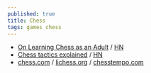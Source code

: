 ```yaml
---
published: true
title: Chess
tags: games chess
---
```

- [On Learning Chess as an Adult](https://github.com/microsoft/vscode/pull/66418) / [HN](https://news.ycombinator.com/item?id=25108800)
- [Chess tactics explained](https://www.chesstactics.org/) / [HN](https://news.ycombinator.com/item?id=25236094)
- [chess.com](chess.com) / [lichess.org](lichess.org) / [chesstempo.com](https://www.chesstempo.com/)